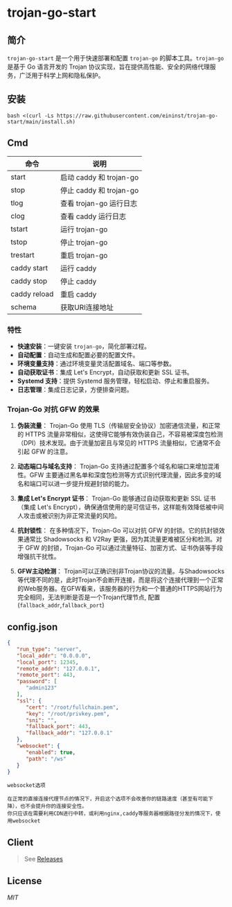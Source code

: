 # trojan-go-start
## 简介
`trojan-go-start` 是一个用于快速部署和配置 `trojan-go` 的脚本工具。`trojan-go` 是基于 Go 语言开发的 Trojan 协议实现，旨在提供高性能、安全的网络代理服务，广泛用于科学上网和隐私保护。


## 安装

```shell
bash <(curl -Ls https://raw.githubusercontent.com/eininst/trojan-go-start/main/install.sh)
```

## Cmd
| 命令       | 说明                   |
|------------|----------------------|
| start      | 启动 caddy 和 trojan-go |
| stop       | 停止 caddy 和 trojan-go |
| tlog       | 查看 trojan-go 运行日志    |
| clog       | 查看 caddy 运行日志        |
| tstart     | 运行 trojan-go         |
| tstop      | 停止 trojan-go         |
| trestart   | 重启 trojan-go         |
| caddy start | 运行 caddy             |
| caddy stop | 停止 caddy             |
| caddy reload| 重启 caddy             |
| schema| 获取URI连接地址            |


### 特性
- **快速安装**：一键安装 `trojan-go`，简化部署过程。
- **自动配置**：自动生成和配置必要的配置文件。
- **环境变量支持**：通过环境变量灵活配置域名、端口等参数。
- **自动获取证书**：集成 Let's Encrypt，自动获取和更新 SSL 证书。
- **Systemd 支持**：提供 Systemd 服务管理，轻松启动、停止和重启服务。
- **日志管理**：集成日志记录，方便排查问题。


### Trojan-Go 对抗 GFW 的效果

1. **伪装流量**：
   Trojan-Go 使用 TLS（传输层安全协议）加密通信流量，和正常的 HTTPS 流量非常相似，这使得它能够有效伪装自己，不容易被深度包检测（DPI）技术发现。由于流量加密且与常见的 HTTPS 流量相似，它通常不会引起 GFW 的注意。

2. **动态端口与域名支持**：
   Trojan-Go 支持通过配置多个域名和端口来增加混淆性。GFW 主要通过黑名单和深度包检测等方式识别代理流量，因此多变的域名和端口可以进一步提升规避封锁的能力。

3. **集成 Let's Encrypt 证书**：
   Trojan-Go 能够通过自动获取和更新 SSL 证书（集成 Let's Encrypt），确保通信使用的是可信证书，这样能有效降低被中间人攻击或被识别为非正常流量的风险。

4. **抗封锁性**：
   在多种情况下，Trojan-Go 可以对抗 GFW 的封锁。它的抗封锁效果通常比 Shadowsocks 和 V2Ray 更强，因为其流量更难被区分和检测。对于 GFW 的封锁，Trojan-Go 可以通过流量特征、加密方式、证书伪装等手段增强抗干扰性。

4. **GFW主动检测**：
   Trojan可以正确识别非Trojan协议的流量。与Shadowsocks等代理不同的是，此时Trojan不会断开连接，而是将这个连接代理到一个正常的Web服务器。在GFW看来，该服务器的行为和一个普通的HTTPS网站行为完全相同，无法判断是否是一个Trojan代理节点, 配置(`fallback_addr`,`fallback_port`)



## config.json

```json
{
   "run_type": "server",
   "local_addr": "0.0.0.0",
   "local_port": 12345,
   "remote_addr": "127.0.0.1",
   "remote_port": 443,
   "password": [
      "admin123"
   ],
   "ssl": {
      "cert": "/root/fullchain.pem",
      "key": "/root/privkey.pem",
      "sni": "",
      "fallback_port": 443,
      "fallback_addr": "127.0.0.1"
   },
   "websocket": {
      "enabled": true,
      "path": "/ws"
   }
}
```

```text
websocket选项

在正常的直接连接代理节点的情况下，开启这个选项不会改善你的链路速度（甚至有可能下降），也不会提升你的连接安全性。
你只应该在需要利用CDN进行中转，或利用nginx,caddy等服务器根据路径分发的情况下，使用websocket
```


## Client
> See [Releases](/releases)

[//]: # (Raksmart)
[//]: # (https://help.mints7.cc)

## License

*MIT*